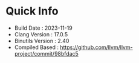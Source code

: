 # Quick Info
* Build Date : 2023-11-19
* Clang Version : 17.0.5
* Binutils Version : 2.40
* Compiled Based : https://github.com/llvm/llvm-project/commit/98bfdac5
